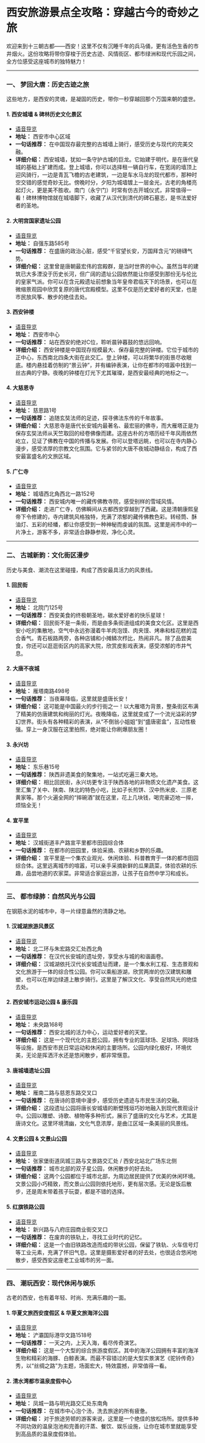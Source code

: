 # 西安旅游景点全攻略：穿越古今的奇妙之旅

欢迎来到十三朝古都——西安！这里不仅有沉睡千年的兵马俑，更有活色生香的市井烟火。这份攻略将带你穿梭于历史古迹、风情街区、都市绿洲和现代乐园之间，全方位感受这座城市的独特魅力！

---

### 一、 梦回大唐：历史古迹之旅

这些地方，是西安的灵魂，是凝固的历史，带你一秒穿越回那个万国来朝的盛世。

#### **1. 西安城墙 & 碑林历史文化景区**
- [语音导览](https://minimax-algeng-chat-tts.oss-cn-wulanchabu.aliyuncs.com/audio%2Ftts-20250715181536-hXSLWVcH.mp3?Expires=1752660936&OSSAccessKeyId=LTAI5tGLnRTkBjLuYPjNcKQ8&Signature=Vdpe%2B86%2BcT0ei2a5CK9plOq0ooo%3D)
- **地址：** 西安市中心区域
- **一句话推荐：** 在中国现存最完整的古城墙上骑行，感受历史与现代的完美交融。
- **详细介绍：**
  西安城墙，犹如一条守护古城的巨龙。它始建于明代，是在唐代皇城的基础上扩建而成。登上城墙，你可以选择租一辆自行车，在宽阔的墙顶上迎风骑行，一边是青瓦飞檐的古老建筑，一边是车水马龙的现代都市，那种时空交错的感觉奇妙无比。傍晚时分，夕阳为城墙镀上一层金光，古老的角楼亮起灯火，更是美不胜收。南门（永宁门）时常有仿古开城仪式，非常值得一看！碑林博物馆就在城墙脚下，收藏了从汉代到清代的碑石墓志，是书法爱好者的圣地。

#### **2. 大明宫国家遗址公园**
- [语音导览](https://minimax-algeng-chat-tts.oss-cn-wulanchabu.aliyuncs.com/audio%2Ftts-20250715181544-oGPCgDnz.mp3?Expires=1752660944&OSSAccessKeyId=LTAI5tGLnRTkBjLuYPjNcKQ8&Signature=fSG1mbLq5C9dg9urmmP7hP8Fba8%3D)
- **地址：** 自强东路585号
- **一句话推荐：** 在盛唐的政治心脏，感受“千官望长安，万国拜含元”的磅礴气势。
- **详细介绍：**
  这里曾是唐朝最宏伟的宫殿群，是当时世界的中心。虽然当年的建筑已大多湮没于历史长河，但广阔的遗址公园依然能让你感受到那份无与伦比的皇家气派。你可以在含元殿遗址前想象当年皇帝君临天下的场景，也可以在微缩景观园中欣赏复原的唐代宫殿模型。这里不仅是历史爱好者的天堂，也是市民放风筝、散步的绝佳去处。

#### **3. 西安钟楼**
- [语音导览](https://minimax-algeng-chat-tts.oss-cn-wulanchabu.aliyuncs.com/audio%2Ftts-20250715181553-qKgXqIpp.mp3?Expires=1752660953&OSSAccessKeyId=LTAI5tGLnRTkBjLuYPjNcKQ8&Signature=2W6B0BchVbBhEu1z7f8sM7GkbFM%3D)
- **地址：** 西安市中心
- **一句话推荐：** 站在西安的绝对C位，聆听晨钟暮鼓的悠远回响。
- **详细介绍：**
  西安钟楼是中国现存规模最大、保存最完整的钟楼。它位于城市的正中心，东西南北四条大街在此交汇。登上钟楼，可以将繁华的街景尽收眼底。楼内悬挂着仿制的“景云钟”，并有编钟表演，让你在都市的喧嚣中找到一丝古典的宁静。夜晚的钟楼在灯光下尤其璀璨，是西安最经典的地标之一。

#### **4. 大慈恩寺**
- [语音导览](https://minimax-algeng-chat-tts.oss-cn-wulanchabu.aliyuncs.com/audio%2Ftts-20250715181603-jyzJyLwG.mp3?Expires=1752660963&OSSAccessKeyId=LTAI5tGLnRTkBjLuYPjNcKQ8&Signature=cKRyYFhMHTAzKLu73o25cmuQz%2FE%3D)
- **地址：** 慈恩路1号
- **一句话推荐：** 追随玄奘法师的足迹，探寻佛法东传的千年故事。
- **详细介绍：**
  大慈恩寺是唐代长安城内最著名、最宏丽的佛寺，而大雁塔正是为保存玄奘法师从天竺取回的经卷佛像而建。这座古朴的方塔历经千年风雨依然屹立，见证了佛教在中国的传播与发展。你可以登塔远眺，也可以在寺内静心漫步，感受浓厚的宗教文化氛围。它与紧邻的大唐不夜城动静结合，构成了西安最富盛名的文旅区域。

#### **5. 广仁寺**
- [语音导览](https://minimax-algeng-chat-tts.oss-cn-wulanchabu.aliyuncs.com/audio%2Ftts-20250715181610-BlWnnpAw.mp3?Expires=1752660970&OSSAccessKeyId=LTAI5tGLnRTkBjLuYPjNcKQ8&Signature=HGFtq2d5vwon0Xr8w2DJ67eSvfQ%3D)
- **地址：** 城墙西北角西北一路152号
- **一句话推荐：** 西安城内唯一的藏传佛教寺院，感受别样的雪域风情。
- **详细介绍：**
  走进广仁寺，仿佛瞬间从古都西安穿越到了西藏。这是清朝康熙皇帝下令修建的，寺内建筑风格独特，充满了浓郁的藏传佛教色彩。转经筒、酥油灯、五彩的经幡，都让你感受到一种神秘而虔诚的氛围。这里是闹市中的一片净土，游客不多，非常适合静静参观，净化心灵。

---

### 二、 古城新韵：文化街区漫步

历史与美食、潮流在这里碰撞，构成了西安最具活力的风景线。

#### **1. 回民街**
- [语音导览](https://minimax-algeng-chat-tts.oss-cn-wulanchabu.aliyuncs.com/audio%2Ftts-20250715181619-IqfETytN.mp3?Expires=1752660979&OSSAccessKeyId=LTAI5tGLnRTkBjLuYPjNcKQ8&Signature=93HuX1IzkEXdakSTyD5kMmZtVEw%3D)
- **地址：** 北院门125号
- **一句话推荐：** 西安美食的终极朝圣地，碳水爱好者的快乐星球！
- **详细介绍：**
  回民街不是一条街，而是由多条街道组成的美食文化区。这里是西安小吃的集散地，空气中永远弥漫着牛羊肉泡馍、肉夹馍、烤串和桂花糕的混合香气。青石板路两旁，各种店铺和小摊鳞次栉比，热闹非凡。除了品尝美食，你还可以逛逛街区内的高家大院，欣赏皮影戏表演，感受浓郁的市井气息。

#### **2. 大唐不夜城**
- [语音导览](https://minimax-algeng-chat-tts.oss-cn-wulanchabu.aliyuncs.com/audio%2Ftts-20250715181627-wdeVPnwn.mp3?Expires=1752660987&OSSAccessKeyId=LTAI5tGLnRTkBjLuYPjNcKQ8&Signature=lJgDYwyb1%2FVbQQuYCY3NsbfBzfM%3D)
- **地址：** 雁塔南路498号
- **一句话推荐：** 当夜幕降临，这里就是盛唐长安！
- **详细介绍：**
  这可能是中国最火的步行街之一！以大雁塔为背景，整条街区布满了精美的仿唐建筑和绚丽的灯光。夜晚降临，这里就变成了一个流光溢彩的梦幻世界。街头有各种精彩的表演，从“不倒翁小姐姐”到“盛唐密盒”，互动性极强。穿上一身汉服在这里拍照，绝对能让你刷爆朋友圈！

#### **3. 永兴坊**
- [语音导览](https://minimax-algeng-chat-tts.oss-cn-wulanchabu.aliyuncs.com/audio%2Ftts-20250715181634-LdtrKyHU.mp3?Expires=1752660995&OSSAccessKeyId=LTAI5tGLnRTkBjLuYPjNcKQ8&Signature=8b3m8XEuAx7r6KOTdlOunFQJo1s%3D)
- **地址：** 东乐巷15号
- **一句话推荐：** 陕西非遗美食的聚集地，一站式吃遍三秦大地。
- **详细介绍：**
  相比回民街，永兴坊更专注于陕西各地的非物质文化遗产美食。这里汇集了关中、陕南、陕北的特色小吃，比如子长煎饼、汉中热米皮、三原老黄家等。那个火遍全网的“摔碗酒”就在这里，花上几块钱，喝完豪迈地一摔，烦恼全无！

#### **4. 宣平里**
- [语音导览](https://minimax-algeng-chat-tts.oss-cn-wulanchabu.aliyuncs.com/audio%2Ftts-20250715181642-jwpKGGzB.mp3?Expires=1752661002&OSSAccessKeyId=LTAI5tGLnRTkBjLuYPjNcKQ8&Signature=n2LHYmlkesgD%2BVIjca%2F261mR4Tg%3D)
- **地址：** 汉城街道丰产路宣平里都市田园综合体
- **一句话推荐：** 在都市的田园里，体验采摘、农耕和乡野的乐趣。
- **详细介绍：**
  宣平里是一个集农业观光、休闲体验、科普教育于一体的都市田园综合体。这里远离城市的喧嚣，可以亲手采摘新鲜的瓜果蔬菜，体验农耕的乐趣，品尝地道的农家菜。非常适合家庭出游，让孩子在自然中学习和成长。

---

### 三、 都市绿肺：自然风光与公园

在钢筋水泥的城市中，寻一片绿意盎然的清静之地。

#### **1. 汉城湖旅游风景区**
- [语音导览](https://minimax-algeng-chat-tts.oss-cn-wulanchabu.aliyuncs.com/audio%2Ftts-20250715182427-fvgvCsqO.mp3?Expires=1752661468&OSSAccessKeyId=LTAI5tGLnRTkBjLuYPjNcKQ8&Signature=cwvAshaH9L7zSJkN%2Fs9Bz2Kv9xc%3D)
- **地址：** 北二环与朱宏路交汇处西北角
- **一句话推荐：** 在汉代长安城的遗址旁，享受水与城的和谐画卷。
- **详细介绍：**
  汉城湖依托汉代长安城遗址而建，是一个集水利工程、生态景观和文化旅游于一体的综合性公园。你可以乘船游湖，欣赏两岸的仿汉建筑和雕塑，也可以在岸边绿道上散步骑行。这里是了解汉文化、享受自然风光的绝佳去处。

#### **2. 西安城市运动公园 & 康乐园**
- [语音导览](https://minimax-algeng-chat-tts.oss-cn-wulanchabu.aliyuncs.com/audio%2Ftts-20250715182433-YumxbCSDbqjBkudS.mp3?Expires=1752661473&OSSAccessKeyId=LTAI5tGLnRTkBjLuYPjNcKQ8&Signature=b7LKHy6YURgfaijZPRnNL973Cbw%3D)
- **地址：** 未央路168号
- **一句话推荐：** 西安北城的活力中心，运动爱好者的天堂。
- **详细介绍：**
  这是一个现代化的主题公园，拥有专业的篮球场、足球场、网球场等设施，是西安市民日常运动和休闲的主要场所。公园内绿化极好，环境优美，无论是挥洒汗水还是悠闲散步，都非常惬意。

#### **3. 唐城墙遗址公园**
- [语音导览](https://minimax-algeng-chat-tts.oss-cn-wulanchabu.aliyuncs.com/audio%2Ftts-20250715182439-vXCqmmjB.mp3?Expires=1752661479&OSSAccessKeyId=LTAI5tGLnRTkBjLuYPjNcKQ8&Signature=1F6lq4QyW45x9LmaiBeVGMJqxHQ%3D)
- **地址：** 雁南二路与慈恩东路交叉口
- **一句话推荐：** 在唐诗的意境中漫步，感受历史遗迹与市民生活的交融。
- **详细介绍：**
  这段遗址公园将唐长安城墙的断壁残垣巧妙地融入到现代景观设计中。公园以雕塑、诗歌、植物等多种形式，展示了盛唐的文化与艺术，尤其是唐诗文化。这里环境清幽，文化气息浓厚，是曲江区域一条美丽的风景线。

#### **4. 文景公园 & 文景山公园**
- [语音导览](https://minimax-algeng-chat-tts.oss-cn-wulanchabu.aliyuncs.com/audio%2Ftts-20250715182445-iDusnEMtpoHFEMIl.mp3?Expires=1752661485&OSSAccessKeyId=LTAI5tGLnRTkBjLuYPjNcKQ8&Signature=Day4jle9oB%2FYDPOCmrq6T6DmOXU%3D)
- **地址：** 张家堡街道凤城三路与文景路交汇处 / 西安北站北广场东北侧
- **一句话推荐：** 城市北部的双子星公园，休闲散步的好去处。
- **详细介绍：**
  这两个公园都位于城市北部，为周边居民提供了优美的休闲环境。文景公园小巧精致，而文景山公园则依托地形，更有层次感。无论是饭后散步，还是周末带着孩子玩耍，都是不错的选择。

#### **5. 红旗铁路公园**
- [语音导览](https://minimax-algeng-chat-tts.oss-cn-wulanchabu.aliyuncs.com/audio%2Ftts-20250715182453-mRNCHGEprvhCiOwk.mp3?Expires=1752661494&OSSAccessKeyId=LTAI5tGLnRTkBjLuYPjNcKQ8&Signature=g%2FV5DsNYtsAItiRBWPI95wc9%2F6g%3D)
- **地址：** 新兴路与八府庄园商业街交叉口
- **一句话推荐：** 在废弃的铁轨上，寻找工业时代的记忆。
- **详细介绍：**
  这是一个由旧铁路改造而成的带状公园，保留了铁轨、火车信号灯等工业元素，充满了怀旧气息。这里是摄影爱好者的好去处，也很适合悠闲地散步，感受西安这座老工业城市的另一面。

---

### 四、 潮玩西安：现代休闲与娱乐

古老的西安，也有着年轻、时尚、充满乐趣的一面。

#### **1. 华夏文旅西安度假区 & 华夏文旅海洋公园**
- [语音导览](https://minimax-algeng-chat-tts.oss-cn-wulanchabu.aliyuncs.com/audio%2Ftts-20250715182501-ZOnNNjJgOOKvfQFD.mp3?Expires=1752661501&OSSAccessKeyId=LTAI5tGLnRTkBjLuYPjNcKQ8&Signature=8wmp%2FVcN113RTA5yfm3s%2F%2FUgko0%3D)
- **地址：** 浐灞国际港华文路1518号
- **一句话推荐：** 一天之内，上天入海，看尽传奇演艺。
- **详细介绍：**
  这是一个大型的综合旅游度假区。其中的海洋公园拥有丰富的海洋生物和精彩的海豚、白鲸表演。而最不容错过的是大型实景演艺《驼铃传奇》秀，以“丝绸之路”为主题，场面宏大，特效震撼，非常值得一看。

#### **2. 清水湾都市温泉度假中心**
- [语音导览](https://minimax-algeng-chat-tts.oss-cn-wulanchabu.aliyuncs.com/audio%2Ftts-20250715182509-DWqmJCQqPsotiwUD.mp3?Expires=1752661509&OSSAccessKeyId=LTAI5tGLnRTkBjLuYPjNcKQ8&Signature=U0t68eYUTwi90RlTqpO%2BgYLSIwU%3D)
- **地址：** 凤城一路与明光路交汇处东南角
- **一句话推荐：** 在城市中心泡个汤，洗去旅途的所有疲惫。
- **详细介绍：**
  对于旅途劳顿的游客来说，这里是一个绝佳的放松场所。提供多种不同功效的温泉泡池和完善的汗蒸、餐饮、娱乐设施，让你在城市里就能享受到高品质的温泉度假体验。